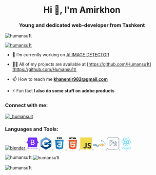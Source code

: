 <h1 align="center">Hi 👋, I'm Amirkhon</h1>
<h3 align="center">Young and dedicated web-developer from Tashkent</h3>

<p align="left"> <img src="https://komarev.com/ghpvc/?username=humansu1t&label=Profile%20views&color=0e75b6&style=flat" alt="humansu1t" /> </p>

<p align="left"> <a href="https://github.com/ryo-ma/github-profile-trophy"><img src="https://github-profile-trophy.vercel.app/?username=humansu1t" alt="humansu1t" /></a> </p>

- 🔭 I’m currently working on [AI IMAGE DETECTOR](https://humansu1t.github.io/music-design-site/)

- 👨‍💻 All of my projects are available at [https://github.com/Humansu1t](https://github.com/Humansu1t)

- 📫 How to reach me **khanemir982@gmail.com**

- ⚡ Fun fact **I also do some stuff on adobe products**

<h3 align="left">Connect with me:</h3>
<p align="left">
<a href="https://instagram.com/_humansuit" target="blank"><img align="center" src="https://raw.githubusercontent.com/rahuldkjain/github-profile-readme-generator/master/src/images/icons/Social/instagram.svg" alt="_humansuit" height="30" width="40" /></a>
</p>


<h3 align="left">Languages and Tools:</h3>
<p align="left"> <a href="https://www.blender.org/" target="_blank" rel="noreferrer"> <img src="https://download.blender.org/branding/community/blender_community_badge_white.svg" alt="blender" width="40" height="40"/> </a> <a href="https://getbootstrap.com" target="_blank" rel="noreferrer"> <img src="https://raw.githubusercontent.com/devicons/devicon/master/icons/bootstrap/bootstrap-plain-wordmark.svg" alt="bootstrap" width="40" height="40"/> </a> <a href="https://www.w3schools.com/cpp/" target="_blank" rel="noreferrer"> <img src="https://raw.githubusercontent.com/devicons/devicon/master/icons/cplusplus/cplusplus-original.svg" alt="cplusplus" width="40" height="40"/> </a> <a href="https://www.w3schools.com/css/" target="_blank" rel="noreferrer"> <img src="https://raw.githubusercontent.com/devicons/devicon/master/icons/css3/css3-original-wordmark.svg" alt="css3" width="40" height="40"/> </a> <a href="https://www.w3.org/html/" target="_blank" rel="noreferrer"> <img src="https://raw.githubusercontent.com/devicons/devicon/master/icons/html5/html5-original-wordmark.svg" alt="html5" width="40" height="40"/> </a> <a href="https://developer.mozilla.org/en-US/docs/Web/JavaScript" target="_blank" rel="noreferrer"> <img src="https://raw.githubusercontent.com/devicons/devicon/master/icons/javascript/javascript-original.svg" alt="javascript" width="40" height="40"/> </a> <a href="https://www.mysql.com/" target="_blank" rel="noreferrer"> <img src="https://raw.githubusercontent.com/devicons/devicon/master/icons/mysql/mysql-original-wordmark.svg" alt="mysql" width="40" height="40"/> </a> <a href="https://www.photoshop.com/en" target="_blank" rel="noreferrer"> <img src="https://raw.githubusercontent.com/devicons/devicon/master/icons/photoshop/photoshop-line.svg" alt="photoshop" width="40" height="40"/> </a> <a href="https://reactjs.org/" target="_blank" rel="noreferrer"> <img src="https://raw.githubusercontent.com/devicons/devicon/master/icons/react/react-original-wordmark.svg" alt="react" width="40" height="40"/> </a> </p>

<p><img align="left" src="https://github-readme-stats.vercel.app/api/top-langs?username=humansu1t&show_icons=true&locale=en&layout=compact" alt="humansu1t" /></p>

<p>&nbsp;<img align="center" src="https://github-readme-stats.vercel.app/api?username=humansu1t&show_icons=true&locale=en" alt="humansu1t" /></p>

<p><img align="center" src="https://github-readme-streak-stats.herokuapp.com/?user=humansu1t&" alt="humansu1t" /></p>

